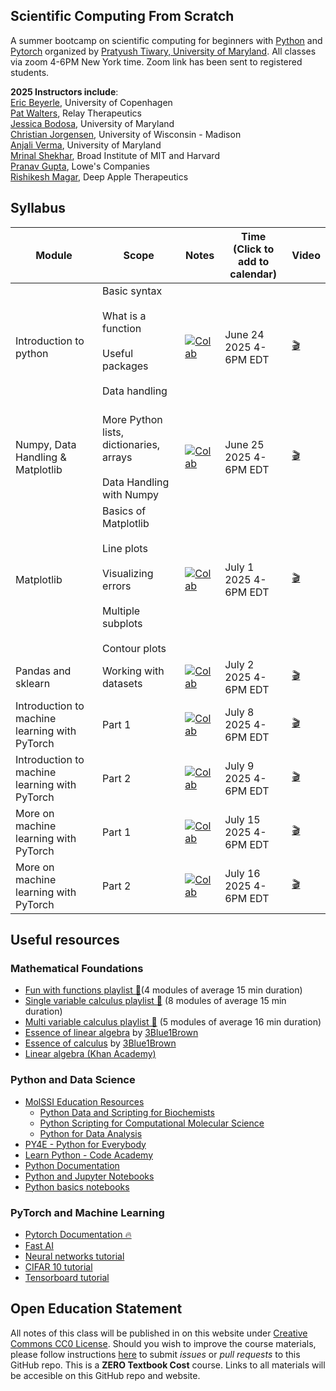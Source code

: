 Scientific Computing From Scratch
---------------------------------
A summer bootcamp on scientific computing for beginners with [Python](https://www.python.org) and [Pytorch](https://pytorch.org) organized by [Pratyush Tiwary, University of Maryland](http://go.umd.edu/tiwarylab). All classes via zoom 4-6PM New York time. Zoom link has been sent to registered students.

**2025 Instructors include**:<br>
[Eric Beyerle](https://erb24.github.io/), University of Copenhagen<br>
[Pat Walters](https://relaytx.com/our-team/pat-walters-ph-d/), Relay Therapeutics<br>
[Jessica Bodosa](https://jbodosa.com/), University of Maryland<br>
[Christian Jorgensen](https://scholar.google.com/citations?user=XdQ2ynwAAAAJ&hl=en), University of Wisconsin - Madison<br>
[Anjali Verma](https://ipst.umd.edu/people/anjali-verma), University of Maryland<br>
[Mrinal Shekhar](https://www.broadinstitute.org/bios/mrinal-shekhar), Broad Institute of MIT and Harvard<br>
[Pranav Gupta](https://www.linkedin.com/in/pranav-gupta-b6562043/), Lowe's Companies<br>
[Rishikesh Magar](https://www.linkedin.com/in/rishikesh-magar/), Deep Apple Therapeutics<br>

## Syllabus

Module | Scope | Notes | Time <br> (Click to add to calendar) | Video 
--------------------- | --------------------- | --------------------- | ------- | --- 
Introduction to python | Basic syntax <br><br> What is a function <br><br> Useful packages <br><br> Data handling <br><br> | [![Colab](https://colab.research.google.com/assets/colab-badge.svg)](https://colab.research.google.com/drive/1tCOHMP5nQGDLmTs1UEyKE8OGXGSRANTg?usp=sharing) | June 24 2025 4-6PM EDT| [🎬](https://umd.zoom.us/rec/share/Zm0XdlLfN4cMADrfwC5Fr8GNrM0DlyzXAsmm23dTdYqLOFqAEooNNpaHfA5yP5o.DMm2CP8D_TAZhJNO?startTime=1750795427000) 
Numpy, Data Handling & Matplotlib | More Python lists, dictionaries, arrays <br><br> Data Handling with Numpy|   [![Colab](https://colab.research.google.com/assets/colab-badge.svg)](https://colab.research.google.com/drive/1nCB7peWOERcnz9pU5RMazZ410G3sGefa)| June 25 2025 4-6PM EDT | [🎬](https://umd.zoom.us/rec/share/3jJnh9NTu9k4-dXE-HJTVlaQd2leG7oDL78ZJmcTTjaeUDUr4h5d9zWXH76wq-c.aV41y1SVkXJvGzkq?startTime=1750882031000)
Matplotlib | Basics of Matplotlib <br><br> Line plots <br><br> Visualizing errors <br><br> Multiple subplots <br><br> Contour plots| [![Colab](https://colab.research.google.com/assets/colab-badge.svg)](https://colab.research.google.com/drive/1OHiH7hPNm_pOhhsDcxt8n-gf5uvD8fmH?usp=sharing) |  July 1 2025 4-6PM EDT | [🎬](https://umd.zoom.us/rec/share/1wiWGnvJLPo_gKRSwYLmaaHSo8LoEZA2vho3BZalONIq-yfp_HjO-Q-2scBh1Ro.xBgN8xGUwzX4xweQ?startTime=1751400139000)
Pandas and sklearn | Working with datasets  | [![Colab](https://colab.research.google.com/assets/colab-badge.svg)](https://colab.research.google.com/drive/12a-RUZ5hjTSXrSgDFiavJmmEv2jf4-6K) |  July 2 2025 4-6PM EDT |  [🎬]()
Introduction to machine learning with PyTorch | Part 1| [![Colab](https://colab.research.google.com/assets/colab-badge.svg)](https://colab.research.google.com/drive/1rnIeJWTe7p5JQnmJtffBnx7EQxYI9yOA?usp=sharing) | July 8 2025 4-6PM EDT| [🎬]()|
Introduction to machine learning with PyTorch | Part 2 | [![Colab](https://colab.research.google.com/assets/colab-badge.svg)](https://colab.research.google.com/drive/1hRGVgiLQdXmPbG610kET_JltTuEn-f5b?usp=sharing) | July 9 2025 4-6PM EDT| [🎬]()|
More on machine learning with PyTorch| Part 1 | [![Colab](https://colab.research.google.com/assets/colab-badge.svg)](https://colab.research.google.com/drive/1n9xGu52qzMUzgDOjt9pKSMwTjHXThhHW?usp=sharing) | July 15 2025 4-6PM EDT | [🎬]()|
More on machine learning with PyTorch| Part 2 | [![Colab](https://colab.research.google.com/assets/colab-badge.svg)](https://colab.research.google.com/drive/1U1gT5FwldZgfkI9029DC9jnMpM8k6KJM?usp=sharing) | July 16 2025 4-6PM EDT | [🎬]()|




## Useful resources

### Mathematical Foundations
- [Fun with functions playlist 🍿](https://www.youtube.com/playlist?list=PLieme_dDfavgNH_eoC5hWX-75fwst0abG)(4 modules of average 15 min duration)
- [Single variable calculus playlist 🍿](https://www.youtube.com/playlist?list=PLieme_dDfaviKfYPpqE6iO5ByxHb9nFmO) (8 modules of average 15 min duration)
- [Multi variable calculus playlist 🍿](https://www.youtube.com/playlist?list=PLieme_dDfavg9CSUr1i_ai3XQnaVbxx1D) (5 modules of average 16 min duration)
- [Essence of linear algebra](https://www.youtube.com/playlist?list=PLZHQObOWTQDPD3MizzM2xVFitgF8hE_ab) by [3Blue1Brown](https://www.3blue1brown.com/)
- [Essence of calculus](https://www.youtube.com/playlist?list=PLZHQObOWTQDMsr9K-rj53DwVRMYO3t5Yr) by [3Blue1Brown](https://www.3blue1brown.com/)
- [Linear algebra (Khan Academy)](https://www.khanacademy.org/math/linear-algebra)

### Python and Data Science
- [MolSSI Education Resources](http://education.molssi.org/resources.html#programming)
    - [Python Data and Scripting for Biochemists](https://education.molssi.org/python-scripting-biochemistry/chapters/setup.html)
    - [Python Scripting for Computational Molecular Science](https://education.molssi.org/python_scripting_cms/)
    - [Python for Data Analysis](https://education.molssi.org/python-data-analysis/)
- [PY4E - Python for Everybody](https://www.py4e.com)
- [Learn Python - Code Academy](https://www.codecademy.com/learn/learn-python)
- [Python Documentation](https://docs.python.org/3/)
- [Python and Jupyter Notebooks](https://qiskit.org/textbook/ch-prerequisites/python-and-jupyter-notebooks.html)
- [Python basics notebooks](https://github.com/okara83/python-pytorch-workshop)


### PyTorch and Machine Learning
- [Pytorch Documentation 🔥](https://pytorch.org/docs/stable/index.html)
- [Fast AI](https://www.fast.ai)
- [Neural networks tutorial](https://pytorch.org/tutorials/beginner/blitz/neural_networks_tutorial.html)
- [CIFAR 10 tutorial](https://pytorch.org/tutorials/beginner/blitz/cifar10_tutorial.html)
- [Tensorboard tutorial](https://pytorch.org/tutorials/intermediate/tensorboard_tutorial.html)

## Open Education Statement
All notes of this class will be published in on this website under [Creative Commons CC0 License](https://creativecommons.org/publicdomain/zero/1.0/).
Should you wish to improve the course materials, please follow instructions [here](pages/contribute.md) to submit _issues_ or _pull requests_ to this GitHub repo.
This is a **ZERO Textbook Cost** course.
Links to all materials will be accesible on this GitHub repo and website.
